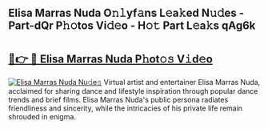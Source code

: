 ## Elisa Marras Nuda O𝚗𝚕yf𝚊ns L𝚎a𝚔ed N𝚞𝚍es - Part-dQr P𝚑𝚘tos Vi𝚍𝚎o - H𝚘𝚝 Part L𝚎a𝚔s qAg6k

# <h2><a href="http://kf8o9lm.oniu.top/?m=Elisa+Marras+Nuda">🔗👉 🔴 Elisa Marras Nuda P𝚑ot𝚘𝚜 V𝚒d𝚎o</a></h2>

[![Elisa Marras Nuda Nu𝚍e𝚜](https://i.imgur.com/0qMVB7G.gif)](http://kf8o9lm.oniu.top/?m=Elisa+Marras+Nuda)
Virtual artist and entertainer Elisa Marras Nuda, acclaimed for sharing dance and lifestyle inspiration through popular dance trends and brief films. Elisa Marras Nuda's public persona radiates friendliness and sincerity, while the intricacies of his private life remain shrouded in enigma.  
